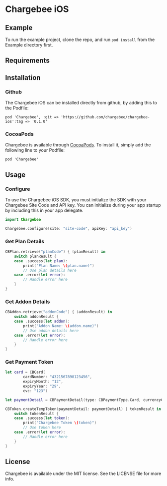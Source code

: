 # Chargebee iOS

## Example

To run the example project, clone the repo, and run `pod install` from the Example directory first.

## Requirements

## Installation

### Github
The Chargebee iOS can be installed directly from github, by adding this to the Podfile:

    pod 'Chargebee', :git => 'https://github.com/chargebee/chargebee-ios':tag => '0.1.0'

### CocoaPods

Chargebee is available through [CocoaPods](https://cocoapods.org). To install
it, simply add the following line to your Podfile:

    pod 'Chargebee'


## Usage

### Configure
To use the Chargebee iOS SDK, you must initialize the SDK with your Chargebee Site Code and API key. You can initialize during your app startup by including this in your app delegate.

```swift
import Chargebee

Chargebee.configure(site: "site-code", apiKey: "api_key")

```

### Get Plan Details

```swift
CBPlan.retrieve("planCode") { (planResult) in
    switch planResult {
    case .success(let plan):
        print("Plan Name: \(plan.name)")
        // Use plan details here
    case .error(let error):
        // Handle error here
    }
}
```

### Get Addon Details

```swift
CBAddon.retrieve("addonCode") { (addonResult) in
    switch addonResult {
    case .success(let addon):
        print("Addon Name: \(addon.name)")
        // Use addon details here
    case .error(let error):
        // Handle error here
    }
}
```

### Get Payment Token
```swift
let card = CBCard(
        cardNumber: "4321567890123456",
        expiryMonth: "12",
        expiryYear: "29",
        cvc: "123")

let paymentDetail = CBPaymentDetail(type: CBPaymentType.Card, currencyCode: "USD", card: card)

CBToken.createTempToken(paymentDetail: paymentDetail) { tokenResult in
    switch tokenResult {
    case .success(let token):
        print("Chargebee Token \(token)")
        // Use token here
    case .error(let error):
        // Handle error here
    }
}
```

## License

Chargebee is available under the MIT license. See the LICENSE file for more info.
